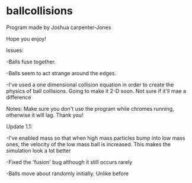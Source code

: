 # ballcollisions
Program made by Joshua carpenter-Jones

Hope you enjoy!

Issues:

-Balls fuse together. 

-Balls seem to act strange around the edges.

-I've used a one dimensional collision equation in order to create the physics of ball collisions. Going to make it 2-D soon. Not sure if it'll mae a difference


Notes:
Make sure you don't use the program while chromes running, otherwise it will lag. Thank you!

Update 1.1:

-I've enabled mass so that when high mass particles bump into low mass ones, the velocity of the low mass ball is increased. This makes the simulation look a lot better

-Fixed the 'fusion' bug although it still occurs rarely

-Balls move about randomly initially. Unlike before


